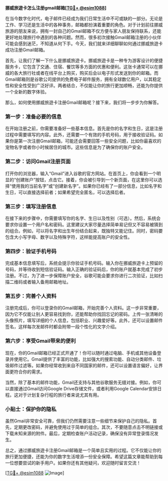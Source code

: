 **挪威旅遊卡怎么注册gmail邮箱[[TG💪+ @esim1088](https://t.me/s/esim1088)]**

在当今数字化时代，电子邮件已经成为我们日常生活中不可或缺的一部分。无论是工作、学习还是生活中的各种事务，邮箱都扮演着重要的角色。对于计划前往挪威旅游的朋友来说，拥有一封自己的Gmail邮箱不仅方便与家人朋友保持联系，还能更好地处理旅行中遇到的各种问题。然而，很多初次接触Gmail邮箱注册的小伙伴可能会感到迷茫，不知道从何下手。今天，我们就来详细聊聊如何通过挪威旅遊卡成功注册Gmail邮箱。

首先，让我们了解一下什么是挪威旅遊卡。挪威旅遊卡是一种专为游客设计的便捷服务卡，它包含了交通、住宿、餐饮等多方面的优惠和便利。这张卡通常可以在挪威的各大旅行社或者在线平台上购买，购买后会以电子形式发送到你的邮箱。而Gmail邮箱则是谷歌公司提供的免费电子邮件服务，拥有全球数亿用户，以其稳定性和安全性受到广泛好评。两者结合，不仅能让你的旅行更加顺畅，还能为你提供一个全新的数字体验。

那么，如何使用挪威旅遊卡注册Gmail邮箱呢？接下来，我们将一步步为你解答。

### **第一步：准备必要的信息**
在开始注册之前，你需要准备好一些基本信息。首先是你的名字和生日，这是注册过程中需要填写的内容。此外，还需要一个有效的手机号码，用于接收验证码。如果你是第一次注册Gmail邮箱，可能还会需要回答一些安全问题，比如你最喜欢的宠物名字或者你小时候居住的城市。这些信息是为了确保你的账户安全。

### **第二步：访问Gmail注册页面**
打开你的浏览器，输入“Gmail”进入谷歌的官方网站。在首页上，你会看到一个明显的“创建账户”按钮，点击它。接着，你会被引导到一个新页面，在这里你可以选择“使用我的当前名字”或“创建新名字”。如果你已经有了一部分信息，比如名字和生日，可以直接选择前者；如果希望完全匿名，可以选择后者。

### **第三步：填写注册信息**
在接下来的步骤中，你需要填写你的名字、生日以及性别（可选）。然后，系统会要求你设置一个用户名和密码。这里建议大家尽量选择简单易记但又不容易被猜到的组合。例如，可以将名字和出生年份结合起来，既独特又能记住。同时，密码要包含大小写字母、数字以及特殊字符，这样能提高账户的安全性。

### **第四步：验证手机号码**
完成基本信息填写后，系统会提示你验证手机号码。输入你在挪威旅遊卡上预留的号码，并等待收到短信验证码。输入正确的验证码后，你的账户就基本完成了初步注册。不过，为了进一步保障账户安全，谷歌可能会要求你进行二次验证，比如扫描二维码或者输入备用邮箱地址。

### **第五步：完善个人资料**
注册完成后，你可以登录你的Gmail邮箱，开始完善个人资料。这一步非常重要，因为它不仅能让别人更容易找到你，还能帮助你找回忘记的密码。上传一张清晰的头像照片，填写详细的个人信息，包括职业、兴趣爱好等。此外，还可以设置邮件签名，这样每次发邮件时都会附带一段个性化的文字介绍。

### **第六步：享受Gmail带来的便利**
现在，你的Gmail邮箱已经正式开通了！你可以随时通过电脑、手机或其他设备登录并使用它。Gmail提供了丰富的功能，比如强大的搜索功能、自动分类邮件、垃圾邮件过滤等。如果你经常收到来自不同国家的邮件，还可以设置语言偏好，让界面更符合你的需求。

当然，除了基本的邮件功能，Gmail还支持与其他谷歌服务无缝对接。例如，你可以直接通过Gmail访问Google Drive存储文件，或者利用Google Calendar安排日程。这对于计划复杂行程的旅行者来说尤其有用。

### **小贴士：保护你的隐私**
虽然Gmail非常安全可靠，但我们仍然需要注意一些细节来保护自己的隐私。首先，定期更改密码，并避免使用过于简单的组合。其次，不要随意点击不明链接或下载未知来源的附件。最后，定期检查账户活动记录，确保没有异常登录情况发生。

总之，通过挪威旅遊卡注册Gmail邮箱是一个简单且实用的过程。它不仅能让你的旅行更加便捷，还能为你的数字生活增添一份安全保障。希望这篇文章能帮助到每一位想要尝试的新手用户。如果你还有其他疑问，欢迎随时留言交流！

[[TG💪+ @esim1088](https://t.me/s/esim1088) ![Image](https://i.postimg.cc/4NQfJmqS/Snipaste-2025-05-13-00-14-12.png)]